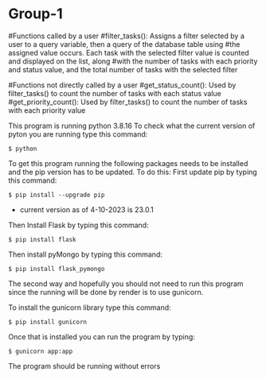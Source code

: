 # Group-1

#Functions called by a user
#filter_tasks(): Assigns a filter selected by a user to a query variable, then a query of the database table using
#the assigned value occurs. Each task with the selected filter value is counted and displayed on the list, along
#with the number of tasks with each priority and status value, and the total number of tasks with the selected filter

#Functions not directly called by a user
#get_status_count(): Used by filter_tasks() to count the number of tasks with each status value
#get_priority_count(): Used by filter_tasks() to count the number of tasks with each priority value

This program is running python 3.8.16
To check what the current version of pyton you are running type this command:
```console
$ python
```
To get this program running the following packages needs to be installed and the pip version has to be updated.
To do this: 
First update pip by typing this command:
```console
$ pip install --upgrade pip     
```
- current version as of 4-10-2023 is 23.0.1

Then Install Flask by typing this command:
```console
$ pip install flask
```
Then install pyMongo by typing this command:
```console
$ pip install flask_pymongo
```
The second way and hopefully you should not need to run this program since the running will be done by render is to use gunicorn. 

To install the gunicorn library type this command:
```console
$ pip install gunicorn
```
Once that is installed you can run the program by typing:
```console
$ gunicorn app:app
```
The program should be running without errors